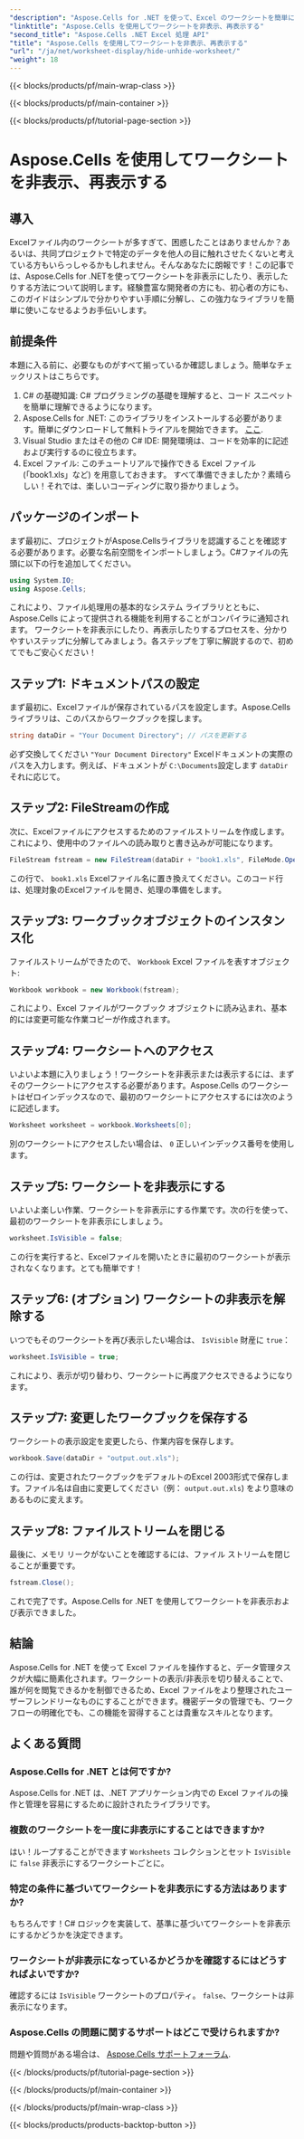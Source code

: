 ```yaml
---
"description": "Aspose.Cells for .NET を使って、Excel のワークシートを簡単に非表示/表示する方法を学びましょう。ヒントや解説が満載のステップバイステップガイドです。"
"linktitle": "Aspose.Cells を使用してワークシートを非表示、再表示する"
"second_title": "Aspose.Cells .NET Excel 処理 API"
"title": "Aspose.Cells を使用してワークシートを非表示、再表示する"
"url": "/ja/net/worksheet-display/hide-unhide-worksheet/"
"weight": 18
---
```


{{< blocks/products/pf/main-wrap-class >}}

{{< blocks/products/pf/main-container >}}

{{< blocks/products/pf/tutorial-page-section >}}

# Aspose.Cells を使用してワークシートを非表示、再表示する

## 導入
Excelファイル内のワークシートが多すぎて、困惑したことはありませんか？あるいは、共同プロジェクトで特定のデータを他人の目に触れさせたくないと考えている方もいらっしゃるかもしれません。そんなあなたに朗報です！この記事では、Aspose.Cells for .NETを使ってワークシートを非表示にしたり、表示したりする方法について説明します。経験豊富な開発者の方にも、初心者の方にも、このガイドはシンプルで分かりやすい手順に分解し、この強力なライブラリを簡単に使いこなせるようお手伝いします。
## 前提条件
本題に入る前に、必要なものがすべて揃っているか確認しましょう。簡単なチェックリストはこちらです。
1. C# の基礎知識: C# プログラミングの基礎を理解すると、コード スニペットを簡単に理解できるようになります。
2. Aspose.Cells for .NET: このライブラリをインストールする必要があります。簡単にダウンロードして無料トライアルを開始できます。 [ここ](https://releases。aspose.com/).
3. Visual Studio またはその他の C# IDE: 開発環境は、コードを効率的に記述および実行するのに役立ちます。
4. Excel ファイル: このチュートリアルで操作できる Excel ファイル (「book1.xls」など) を用意しておきます。
すべて準備できましたか？素晴らしい！それでは、楽しいコーディングに取り掛かりましょう。
## パッケージのインポート
まず最初に、プロジェクトがAspose.Cellsライブラリを認識することを確認する必要があります。必要な名前空間をインポートしましょう。C#ファイルの先頭に以下の行を追加してください。
```csharp
using System.IO;
using Aspose.Cells;
```
これにより、ファイル処理用の基本的なシステム ライブラリとともに、Aspose.Cells によって提供される機能を利用することがコンパイラに通知されます。
ワークシートを非表示にしたり、再表示したりするプロセスを、分かりやすいステップに分解してみましょう。各ステップを丁寧に解説するので、初めてでもご安心ください！
## ステップ1: ドキュメントパスの設定
まず最初に、Excelファイルが保存されているパスを設定します。Aspose.Cellsライブラリは、このパスからワークブックを探します。
```csharp
string dataDir = "Your Document Directory"; // パスを更新する
```
必ず交換してください `"Your Document Directory"` Excelドキュメントの実際のパスを入力します。例えば、ドキュメントが `C:\Documents`設定します `dataDir` それに応じて。
## ステップ2: FileStreamの作成
次に、Excelファイルにアクセスするためのファイルストリームを作成します。これにより、使用中のファイルへの読み取りと書き込みが可能になります。
```csharp
FileStream fstream = new FileStream(dataDir + "book1.xls", FileMode.Open);
```
この行で、 `book1.xls` Excelファイル名に置き換えてください。このコード行は、処理対象のExcelファイルを開き、処理の準備をします。
## ステップ3: ワークブックオブジェクトのインスタンス化
ファイルストリームができたので、 `Workbook` Excel ファイルを表すオブジェクト:
```csharp
Workbook workbook = new Workbook(fstream);
```
これにより、Excel ファイルがワークブック オブジェクトに読み込まれ、基本的には変更可能な作業コピーが作成されます。
## ステップ4: ワークシートへのアクセス
いよいよ本題に入りましょう！ワークシートを非表示または表示するには、まずそのワークシートにアクセスする必要があります。Aspose.Cells のワークシートはゼロインデックスなので、最初のワークシートにアクセスするには次のように記述します。
```csharp
Worksheet worksheet = workbook.Worksheets[0];
```
別のワークシートにアクセスしたい場合は、 `0` 正しいインデックス番号を使用します。
## ステップ5: ワークシートを非表示にする
いよいよ楽しい作業、ワークシートを非表示にする作業です。次の行を使って、最初のワークシートを非表示にしましょう。
```csharp
worksheet.IsVisible = false;
```
この行を実行すると、Excelファイルを開いたときに最初のワークシートが表示されなくなります。とても簡単です！
## ステップ6: (オプション) ワークシートの非表示を解除する
いつでもそのワークシートを再び表示したい場合は、 `IsVisible` 財産に `true`：
```csharp
worksheet.IsVisible = true;
```
これにより、表示が切り替わり、ワークシートに再度アクセスできるようになります。
## ステップ7: 変更したワークブックを保存する
ワークシートの表示設定を変更したら、作業内容を保存します。
```csharp
workbook.Save(dataDir + "output.out.xls");
```
この行は、変更されたワークブックをデフォルトのExcel 2003形式で保存します。ファイル名は自由に変更してください（例： `output.out.xls`) をより意味のあるものに変えます。
## ステップ8: ファイルストリームを閉じる
最後に、メモリ リークがないことを確認するには、ファイル ストリームを閉じることが重要です。
```csharp
fstream.Close();
```
これで完了です。Aspose.Cells for .NET を使用してワークシートを非表示および表示できました。
## 結論
Aspose.Cells for .NET を使って Excel ファイルを操作すると、データ管理タスクが大幅に簡素化されます。ワークシートの表示/非表示を切り替えることで、誰が何を閲覧できるかを制御できるため、Excel ファイルをより整理されたユーザーフレンドリーなものにすることができます。機密データの管理でも、ワークフローの明確化でも、この機能を習得することは貴重なスキルとなります。
## よくある質問
### Aspose.Cells for .NET とは何ですか?
Aspose.Cells for .NET は、.NET アプリケーション内での Excel ファイルの操作と管理を容易にするために設計されたライブラリです。
### 複数のワークシートを一度に非表示にすることはできますか?
はい！ループすることができます `Worksheets` コレクションとセット `IsVisible` に `false` 非表示にするワークシートごとに。
### 特定の条件に基づいてワークシートを非表示にする方法はありますか?
もちろんです！C# ロジックを実装して、基準に基づいてワークシートを非表示にするかどうかを決定できます。
### ワークシートが非表示になっているかどうかを確認するにはどうすればよいですか?
確認するには `IsVisible` ワークシートのプロパティ。 `false`、ワークシートは非表示になります。
### Aspose.Cells の問題に関するサポートはどこで受けられますか?
問題や質問がある場合は、 [Aspose.Cells サポートフォーラム](https://forum。aspose.com/c/cells/9).

{{< /blocks/products/pf/tutorial-page-section >}}

{{< /blocks/products/pf/main-container >}}

{{< /blocks/products/pf/main-wrap-class >}}

{{< blocks/products/products-backtop-button >}}